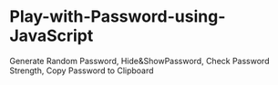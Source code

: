 # Play-with-Password-using-JavaScript
Generate Random Password, Hide&amp;ShowPassword, Check Password Strength, Copy Password to Clipboard
